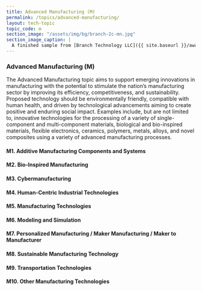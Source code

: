 ```yaml
---
title: Advanced Manufacturing (M)
permalink: /topics/advanced-manufacturing/
layout: tech-topic
topic_code: m
section_image: "/assets/img/bg/branch-2c-mn.jpg"
section_image_caption: |
  A finished sample from [Branch Technology LLC]({{ site.baseurl }}/awardees/phase-2/details/?company=branch-technology-llc#branch-technology-llc) of a complex shape 3-D printed like nature.
---
```


### Advanced Manufacturing (M)
The Advanced Manufacturing topic aims to support emerging innovations in manufacturing with the potential to stimulate the nation’s manufacturing sector by improving its efficiency, competitiveness, and sustainability. Proposed technology should be environmentally friendly, compatible with human health, and driven by technological advancements aiming to create positive and enduring social impact. Examples include, but are not limited to, innovative technologies for the processing of a variety of single-component and multi-component materials, biological and bio-inspired materials, flexible electronics, ceramics, polymers, metals, alloys, and novel composites using a variety of advanced manufacturing processes.

#### M1. Additive Manufacturing Components and Systems

#### M2. Bio-Inspired Manufacturing

#### M3. Cybermanufacturing 

#### M4. Human-Centric Industrial Technologies

#### M5. Manufacturing Technologies

#### M6. Modeling and Simulation

#### M7. Personalized Manufacturing / Maker Manufacturing / Maker to Manufacturer

#### M8. Sustainable Manufacturing Technology

#### M9. Transportation Technologies

#### M10. Other Manufacturing Technologies
